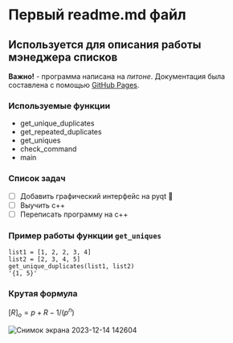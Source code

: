 # Первый readme.md файл
## Используется для описания работы мэнеджера списков
**Важно!** - программа написана на *питоне*.
Документация была составлена с помощью [GitHub Pages](https://pages.github.com/).

### Используемые функции
* get_unique_duplicates
* get_repeated_duplicates
* get_uniques
* check_command
* main


### Список задач
- [ ] Добавить графический интерфейс на pyqt :tada:
- [ ] Выучить c++
- [ ] Переписать программу на c++

### Пример работы функции  ```get_uniques```
```
list1 = [1, 2, 2, 3, 4]
list2 = [2, 3, 4, 5]
get_unique_duplicates(list1, list2)
'{1, 5}'
```

### Крутая формула
$` [R]_о = p+R-1/(p^n) `$

![Снимок экрана 2023-12-14 142604](https://github.com/bounchich1/practice-4/assets/152361001/0193cb79-9300-4f3b-975a-946b53fb029e)

